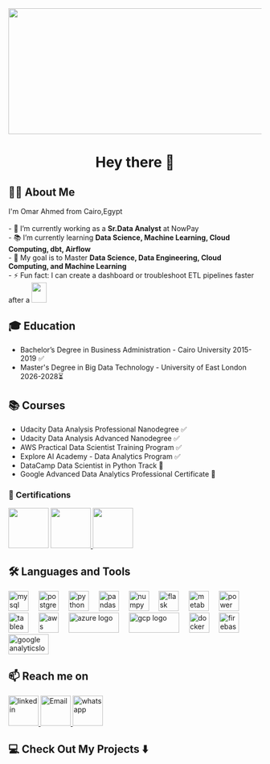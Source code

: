 <div align="center">
  <img height="250"  width="1000" src="https://user-images.githubusercontent.com/74038190/212749447-bfb7e725-6987-49d9-ae85-2015e3e7cc41.gif"  />
</div>


<h1 align="center">Hey there 👋</h1>

###

<h2 align="left">👩‍💻 About Me</h2>

<p align="left">
I'm Omar Ahmed from Cairo,Egypt <br><br>
- 🔭 I’m currently working as a <b>Sr.Data Analyst</b> at NowPay<br>
- 📚 I’m currently learning <b>Data Science, Machine Learning, Cloud Computing, dbt, Airflow</b><br>
- 🎯 My goal is to Master <b>Data Science, Data Engineering, Cloud Computing, and Machine Learning</b> <br>
- ⚡ Fun fact: I can create a dashboard or troubleshoot ETL pipelines faster after a <img height="40" width="30" src= "https://kaufdeinfleisch.de/wp-content/uploads/2024/09/Red-Bull-Energy-Drink_250ml_Einzeldose_LRES@4x-1024x1024.png"/>
</p>



###
<h2 align="left">🎓 Education</h2>

- Bachelor’s Degree in Business Administration - Cairo University 2015-2019 ✅
- Master's Degree in Big Data Technology - University of East London 2026-2028⏳
  
###
  
<h2 align="left">📚 Courses</h2>

- Udacity Data Analysis Professional Nanodegree  ✅
- Udacity Data Analysis Advanced Nanodegree ✅ 
- AWS Practical Data Scientist Training Program  ✅
- Explore AI Academy - Data Analytics Program  ✅
- DataCamp Data Scientist in Python Track 🔄
- Google Advanced Data Analytics Professional Certificate 🔄

###
<h3 align="left">📜 Certifications</h3>
<div 
<a href="https://www.credly.com/badges/17e37d5e-54bc-4b0f-ad9b-9a9069dfeac6/linked_in/" target="_blank"> <img src="https://images.credly.com/size/340x340/images/00634f82-b07f-4bbd-a6bb-53de397fc3a6/image.png" height="80"  /> </a>
<a href="https://www.credly.com/badges/6e2aa7f3-5b44-4159-9f6b-a22adfcbd504/linked_in?t=s0b4ut" target="_blank"> <img src="https://images.credly.com/size/340x340/images/6430efe4-0ac0-4df6-8f1b-9559d8fcdf27/image.png" height="80" /> </a>
<a href="https://skillshop.credential.net/8a8ee819-45ec-4397-b2a8-599a55dfbf6a#acc.u41OfXYy" target="_blank"> <img src="https://openbadgepassport.com/file/a/0/1/0/a01001d5d66720d750fddf9b220e31ee4b9919a1a22cf9e1480d7640da35ef65.png" height="80" /> </a>
</div>

<h2 align="left">🛠 Languages and Tools</h2>

<div align="left">
  <img src="https://cdn.jsdelivr.net/gh/devicons/devicon/icons/mysql/mysql-original-wordmark.svg" height="40" alt="mysql logo" />
  <img width="12" />
  <img src="https://cdn.jsdelivr.net/gh/devicons/devicon/icons/postgresql/postgresql-original-wordmark.svg" height="40" alt="postgresql logo" />
  <img width="12" />
  <img src="https://cdn.jsdelivr.net/gh/devicons/devicon/icons/python/python-original.svg" height="40" alt="python logo" />
  <img width="12" />
  <img src="https://cdn.jsdelivr.net/gh/devicons/devicon/icons/pandas/pandas-original.svg" height="40" alt="pandas logo" />
  <img width="12" />
  <img src="https://cdn.jsdelivr.net/gh/devicons/devicon/icons/numpy/numpy-original.svg" height="40" alt="numpy logo" />
  <img width="12" />
  <img src="https://ih1.redbubble.net/image.2488655049.9084/st,small,507x507-pad,600x600,f8f8f8.jpg" height="40" alt="flask logo" />
  <img width="12" />
  <img src="https://cdn.prod.website-files.com/63c6a35ee97bea3e121bf3f4/65ba74cf75b4e2ea78c7f6ef_659e9cc41aeb87cf15bd1037_0_ggXHerLxwisl_a4F.webp" height="40" alt="metabase logo" />
  <img width="12" />
  <img src="https://images.squarespace-cdn.com/content/v1/5d28ebb6fbc5cd000177d261/1615472077362-HP3YQY01JM8KITIJR51Z/Power-BI-Logo.png?format=1500w" height="40" alt="power bi logo" />
  <img width="12" />
  <img src="https://logos-world.net/wp-content/uploads/2021/10/Tableau-Emblem.png" height="40" alt="tableau logo" />
  <img width="12" />
  <img src="https://cdn.jsdelivr.net/gh/devicons/devicon/icons/amazonwebservices/amazonwebservices-original-wordmark.svg" height="40"  alt="aws logo" />
  <img width="12" />
  <img src="https://upload.wikimedia.org/wikipedia/commons/thumb/a/a8/Microsoft_Azure_Logo.svg/1200px-Microsoft_Azure_Logo.svg.png" height="40" width="100"  alt="azure logo" />
  <img width="12" />
  <img src="https://upload.wikimedia.org/wikipedia/commons/thumb/5/51/Google_Cloud_logo.svg/1200px-Google_Cloud_logo.svg.png" height="40" width=100"  alt="gcp logo" />
  <img width="12" />
  <img src="https://cdn.jsdelivr.net/gh/devicons/devicon/icons/docker/docker-original-wordmark.svg" height="40" alt="docker logo" />
  <img width="12" />
  <img src="https://cdn.jsdelivr.net/gh/devicons/devicon/icons/firebase/firebase-plain-wordmark.svg" height="40" alt="firebase logo" />
  <img width="12" />
  <img src="https://upload.wikimedia.org/wikipedia/commons/thumb/8/89/Logo_Google_Analytics.svg/1200px-Logo_Google_Analytics.svg.png" height="40" width="80"  alt="google analyticslogo"/>
</div>

###
<h2 align="left">📫 Reach me on </h2>

<div align="left">
<a href="https://www.linkedin.com/in/omar-ahmed-abdelfattah/" target="_blank"> <img src="https://user-images.githubusercontent.com/74038190/235294012-0a55e343-37ad-4b0f-924f-c8431d9d2483.gif" height="60" alt="linkedin "  /> </a>
  <a href="mailto:Omar.ahmed.a.elfattah@gmail.com" target="_blank"> <img src="https://gifdb.com/images/high/email-icon-notification-cx5j6sw64pod96cr.gif" height="60" alt="Email "  /> </a>
<a href="https://api.whatsapp.com/send?phone=201141494565"" target="_blank"> <img src="https://user-images.githubusercontent.com/74038190/235294019-40007353-6219-4ec5-b661-b3c35136dd0b.gif" height="60" alt="whats app"  /> </a>
  
</div>

###

<h2 align="left">💻 Check Out My Projects ⬇️ </h2>

###


